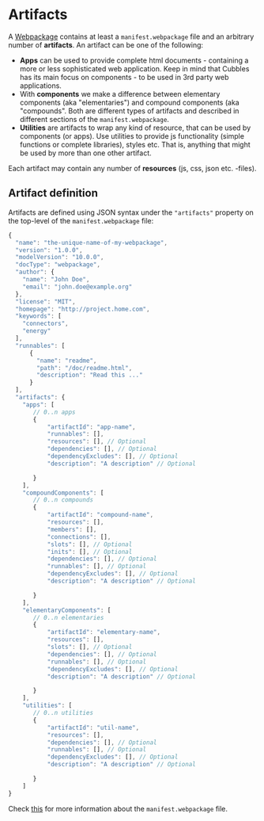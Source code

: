 # Artifacts

A [Webpackage](webpackage.md) contains at least a `manifest.webpackage` file and an arbitrary number of **artifacts**. An artifact can be one of the following:

* **Apps** can be used to provide complete html documents - containing a more or less sophisticated web application. Keep in mind that Cubbles has its main focus on components - to be used in 3rd party web applications.
* With **components** we make a difference between elementary components \(aka "elementaries"\) and compound components \(aka "compounds". Both are different types of artifacts and described in different sections of the `manifest.webpackage`.
* **Utilities** are artifacts to wrap any kind of resource, that can be used by components \(or apps\). Use utilities to provide js functionality \(simple functions or complete libraries\), styles etc. That is, anything that might be used by more than one other artifact.

Each artifact may contain any number of **resources** \(js, css, json etc. -files\).

## Artifact definition

Artifacts are defined using JSON syntax under the `"artifacts"` property on the top-level of the `manifest.webpackage` file:

```javascript
{
  "name": "the-unique-name-of-my-webpackage",
  "version": "1.0.0",
  "modelVersion": "10.0.0",
  "docType": "webpackage",
  "author": {
    "name": "John Doe",
    "email": "john.doe@example.org"
  },
  "license": "MIT",
  "homepage": "http://project.home.com",
  "keywords": [
    "connectors",
    "energy"
  ],
  "runnables": [
      {
        "name": "readme",
        "path": "/doc/readme.html",
        "description": "Read this ..."
      }
  ],
  "artifacts": {
    "apps": [
       // 0..n apps
       {
           "artifactId": "app-name",
           "runnables": [],
           "resources": [], // Optional
           "dependencies": [], // Optional
           "dependencyExcludes": [], // Optional
           "description": "A description" // Optional

       }
    ],
    "compoundComponents": [
       // 0..n compounds
       {
           "artifactId": "compound-name",
           "resources": [],
           "members": [],
           "connections": [],
           "slots": [], // Optional
           "inits": [], // Optional
           "dependencies": [], // Optional
           "runnables": [], // Optional
           "dependencyExcludes": [], // Optional
           "description": "A description" // Optional

       }
    ],
    "elementaryComponents": [
       // 0..n elementaries
       {
           "artifactId": "elementary-name",
           "resources": [],
           "slots": [], // Optional
           "dependencies": [], // Optional
           "runnables": [], // Optional
           "dependencyExcludes": [], // Optional
           "description": "A description" // Optional

       }
    ],
    "utilities": [
       // 0..n utilities
       {
           "artifactId": "util-name",
           "resources": [],
           "dependencies": [], // Optional
           "runnables": [], // Optional
           "dependencyExcludes": [], // Optional
           "description": "A description" // Optional

       }
    ]
}
```

Check [this](http://cubbles.github.io/cubx-webpackage-document-api/schema-explorer.html?schemaPath=master/lib/jsonSchema/manifestWebpackage-10.0.0.schema.json) for more information about the `manifest.webpackage` file.

